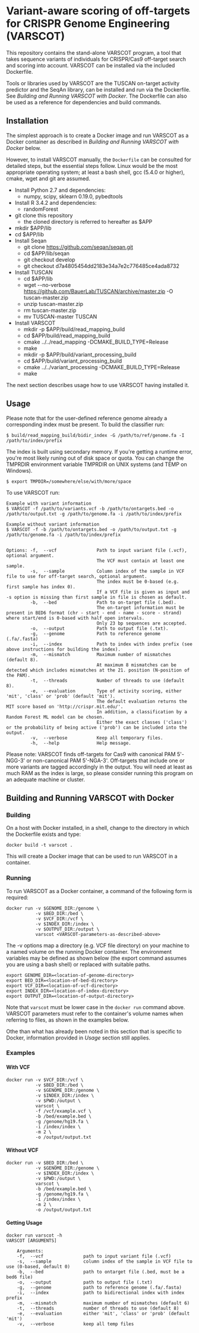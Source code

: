 # Variant-aware scoring of off-targets for CRISPR Genome Engineering (VARSCOT)

This repository contains the stand-alone VARSCOT program, a tool that takes sequence variants of individuals for CRISPR/Cas9 off-target search and scoring into account.
VARSCOT can be installed via the included Dockerfile.

Tools or libraries used by VARSCOT are the TUSCAN on-target activity predictor and the SeqAn library, can be installed and run via the Dockerfile. See _Building and Running VARSCOT with Docker_. The Dockerfile can also be used as a reference for dependencies and build commands.

## Installation

The simplest approach is to create a Docker image and run VARSCOT as a Docker container as described in _Building and Running VARSCOT with Docker_ below.

However, to install VARSCOT manually, the ```Dockerfile``` can be consulted for detailed steps, but the essential steps follow. Linux would be the most appropriate operating system; at least a bash shell, gcc (5.4.0 or higher), cmake, wget and git are assumed.

* Install Python 2.7 and dependencies:
  * numpy, scipy, sklearn 0.19.0, pybedtools
* Install R 3.4.2 and dependencies:
  * randomForest
* git clone this repository
	* the cloned directory is referred to hereafter as $APP
* mkdir $APP/lib
* cd $APP/lib
* Install Seqan
	* git clone https://github.com/seqan/seqan.git
	* cd $APP/lib/seqan
	* git checkout develop
    * git checkout d7a4805454dd2183e34a7e2c776485ce4ada8732
* Install TUSCAN
	* cd $APP/lib
    * wget --no-verbose https://github.com/BauerLab/TUSCAN/archive/master.zip -O tuscan-master.zip
	* unzip tuscan-master.zip
	* rm tuscan-master.zip
	* mv TUSCAN-master TUSCAN
* Install VARSCOT
    * mkdir -p $APP/build/read_mapping_build
    * cd $APP/build/read_mapping_build
	* cmake ../../read_mapping -DCMAKE_BUILD_TYPE=Release
	* make
    * mkdir -p $APP/build/variant_processing_build
	* cd $APP/build/variant_processing_build
	* cmake ../../variant_processing -DCMAKE_BUILD_TYPE=Release
	* make

The next section describes usage how to use VARSCOT having installed it.

## Usage

Please note that for the user-defined reference genome already a corresponding index must be present.
To build the classifier run:

```
$ build/read_mapping_build/bidir_index -G /path/to/ref/genome.fa -I /path/to/index/prefix
```

The index is built using secondary memory.
If you're getting a runtime error, you're most likely runing out of disk space or quota.
You can change the TMPRDIR environment variable TMPRDIR on UNIX systems (and TEMP on Windows).

```
$ export TMPDIR=/somewhere/else/with/more/space
```

To use VARSCOT run:

```
Example with variant information
$ VARSCOT -f /path/to/variants.vcf -b /path/to/ontargets.bed -o /path/to/output.txt -g /path/to/genome.fa -i /path/to/index/prefix

Example without variant information
$ VARSCOT -f -b /path/to/ontargets.bed -o /path/to/output.txt -g /path/to/genome.fa -i /path/to/index/prefix


Options: -f,  --vcf               Path to input variant file (.vcf), optional argument.
                                  The VCF must contain at least one sample.
         -s,  --sample            Column index of the sample in VCF file to use for off-target search, optional argument.
                                  The index must be 0-based (e.g. first sample has index 0).
                                  If a VCF file is given as input and -s option is missing than first sample in file is chosen as default.
         -b,  --bed               Path to on-target file (.bed).
                                  The on-target information must be present in BED6 format (chr - start - end - name - score - strand) where start/end is 0-based with half open intervals.
                                  Only 23 bp sequences are accepted.
         -o,  --output            Path to output file (.txt).
         -g,  --genome            Path to reference genome (.fa/.fasta)
         -i,  --index             Path to index with index prefix (see above instructions for building the index).
         -m,  --mismatch          Maximum number of mismatches (default 8).
                                  At maximum 8 mismatches can be detected which includes mismatches at the 21. position (N-position of the PAM).
         -t,  --threads           Number of threads to use (default 8).
         -e,  --evaluation        Type of activity scoring, either 'mit', 'class' or 'prob' (default 'mit').
                                  The default evaluation returns the MIT score based on 'http://crispr.mit.edu/'.
                                  In addition, a classification by a Random Forest ML model can be chosen.
                                  Either the exact classes ('class') or the probability of being active ('prob') can be included into the output.
         -v,  --verbose           Keep all temporary files.
         -h,  --help              Help message.
```

Please note: VARSCOT finds off-targets for Cas9 with canonical PAM 5'-NGG-3' or non-canonical PAM 5'-NGA-3'.
Off-targets that include one or more variants are tagged accordingly in the output.
You will need at least as much RAM as the index is large, so please consider running this program on an adequate machine or cluster.

## Building and Running VARSCOT with Docker

### Building
On a host with Docker installed, in a shell, change to the directory in which the Dockerfile exists and type:

    docker build -t varscot .

This will create a Docker image that can be used to run VARSCOT in a container.

### Running
To run VARSCOT as a Docker container, a command of the following form is required:

    docker run -v $GENOME_DIR:/genome \
               -v $BED_DIR:/bed \
               -v $VCF_DIR:/vcf \
               -v $INDEX_DIR:/index \
               -v $OUTPUT_DIR:/output \
               varscot <VARSCOT-parameters-as-described-above>

The -v options map a directory (e.g. VCF file directory) on your machine to a named volume on the running Docker container. The environment variables may be defined as shown below (the export command assumes you are using a bash shell) or replaced with suitable paths.

    export GENOME_DIR=<location-of-genome-directory>
    export BED_DIR=<location-of-bed-directory>
    export VCF_DIR=<location-of-vcf-directory>
    export INDEX_DIR=<location-of-index-directory>
    export OUTPUT_DIR=<location-of-output-directory>

Note that ```varscot``` must be lower case in the ```docker run``` command above. VARSCOT parameters must refer to the container's volume names when referring to files, as shown in the examples below.

Othe than what has already been noted in this section that is specific to Docker, information provided in _Usage_ section still applies.

### Examples
#### With VCF
    docker run -v $VCF_DIR:/vcf \
               -v $BED_DIR:/bed \
               -v $GENOME_DIR:/genome \
               -v $INDEX_DIR:/index \
               -v $PWD:/output \
               varscot \
               -f /vcf/example.vcf \
               -b /bed/example.bed \
               -g /genome/hg19.fa \
               -i /index/index \
               -m 2 \
               -o /output/output.txt

#### Without VCF
    docker run -v $BED_DIR:/bed \
               -v $GENOME_DIR:/genome \
               -v $INDEX_DIR:/index \
               -v $PWD:/output \
               varscot \
               -b /bed/example.bed \
               -g /genome/hg19.fa \
               -i /index/index \
               -m 2 \
               -o /output/output.txt

#### Getting Usage
	docker run varscot -h
	VARSCOT [ARGUMENTS]

	    Arguments:
	    -f,  --vcf               path to input variant file (.vcf)
	    -s,  --sample            column index of the sample in VCF file to use (0-based, default 0)
	    -b,  --bed               path to ontarget file (.bed, must be a bed6 file)
	    -o,  --output            path to output file (.txt)
	    -g,  --genome            path to reference genome (.fa/.fasta)
	    -i,  --index             path to bidirectional index with index prefix
	    -m,  --mismatch          maximum number of mismatches (default 6)
	    -t,  --threads           number of threads to use (default 8)
	    -e,  --evaluation        either 'mit', 'class' or 'prob' (default 'mit')
	    -v,  --verbose           keep all temp files
